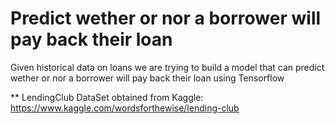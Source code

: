 # Predict wether or nor a borrower will pay back their loan 


Given historical data on loans we are trying to build a model that can predict wether or nor a borrower will pay back their loan using Tensorflow

** LendingClub DataSet obtained from Kaggle: https://www.kaggle.com/wordsforthewise/lending-club

